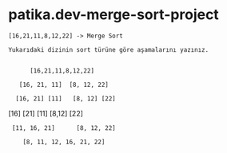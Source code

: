 # patika.dev-merge-sort-project

    [16,21,11,8,12,22] -> Merge Sort

    Yukarıdaki dizinin sort türüne göre aşamalarını yazınız.

             
          [16,21,11,8,12,22]

       [16, 21, 11]  [8, 12, 22]
        
      [16, 21] [11]   [8, 12] [22]

  [16] [21] [11]      [8,12] [22]

     [11, 16, 21]      [8, 12, 22]

        [8, 11, 12, 16, 21, 22]
       

